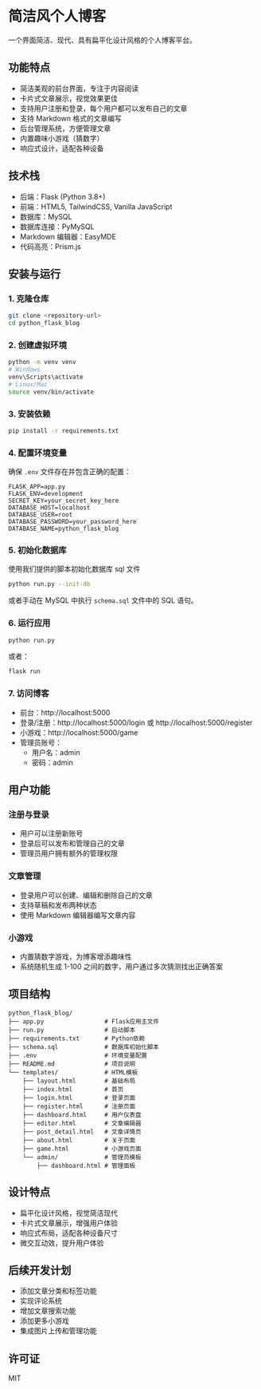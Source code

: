 # 简洁风个人博客

一个界面简洁、现代、具有扁平化设计风格的个人博客平台。

## 功能特点

- 简洁美观的前台界面，专注于内容阅读
- 卡片式文章展示，视觉效果更佳
- 支持用户注册和登录，每个用户都可以发布自己的文章
- 支持 Markdown 格式的文章编写
- 后台管理系统，方便管理文章
- 内置趣味小游戏（猜数字）
- 响应式设计，适配各种设备

## 技术栈

- 后端：Flask (Python 3.8+)
- 前端：HTML5, TailwindCSS, Vanilla JavaScript
- 数据库：MySQL
- 数据库连接：PyMySQL
- Markdown 编辑器：EasyMDE
- 代码高亮：Prism.js

## 安装与运行

### 1. 克隆仓库

```bash
git clone <repository-url>
cd python_flask_blog
```

### 2. 创建虚拟环境

```bash
python -m venv venv
# Windows
venv\Scripts\activate
# Linux/Mac
source venv/bin/activate
```

### 3. 安装依赖

```bash
pip install -r requirements.txt
```

### 4. 配置环境变量

确保 `.env` 文件存在并包含正确的配置：

```
FLASK_APP=app.py
FLASK_ENV=development
SECRET_KEY=your_secret_key_here
DATABASE_HOST=localhost
DATABASE_USER=root
DATABASE_PASSWORD=your_password_here
DATABASE_NAME=python_flask_blog
```

### 5. 初始化数据库

使用我们提供的脚本初始化数据库 sql 文件

```bash
python run.py --init-db
```

或者手动在 MySQL 中执行 `schema.sql` 文件中的 SQL 语句。

### 6. 运行应用

```bash
python run.py
```

或者：

```bash
flask run
```

### 7. 访问博客

- 前台：http://localhost:5000
- 登录/注册：http://localhost:5000/login 或 http://localhost:5000/register
- 小游戏：http://localhost:5000/game
- 管理员账号：
  - 用户名：admin
  - 密码：admin

## 用户功能

### 注册与登录

- 用户可以注册新账号
- 登录后可以发布和管理自己的文章
- 管理员用户拥有额外的管理权限

### 文章管理

- 登录用户可以创建、编辑和删除自己的文章
- 支持草稿和发布两种状态
- 使用 Markdown 编辑器编写文章内容

### 小游戏

- 内置猜数字游戏，为博客增添趣味性
- 系统随机生成 1-100 之间的数字，用户通过多次猜测找出正确答案

## 项目结构

```
python_flask_blog/
├── app.py                 # Flask应用主文件
├── run.py                 # 启动脚本
├── requirements.txt       # Python依赖
├── schema.sql             # 数据库初始化脚本
├── .env                   # 环境变量配置
├── README.md              # 项目说明
└── templates/             # HTML模板
    ├── layout.html        # 基础布局
    ├── index.html         # 首页
    ├── login.html         # 登录页面
    ├── register.html      # 注册页面
    ├── dashboard.html     # 用户仪表盘
    ├── editor.html        # 文章编辑器
    ├── post_detail.html   # 文章详情页
    ├── about.html         # 关于页面
    ├── game.html          # 小游戏页面
    └── admin/             # 管理员模板
        ├── dashboard.html # 管理面板
```

## 设计特点

- 扁平化设计风格，视觉简洁现代
- 卡片式文章展示，增强用户体验
- 响应式布局，适配各种设备尺寸
- 微交互动效，提升用户体验

## 后续开发计划

- 添加文章分类和标签功能
- 实现评论系统
- 增加文章搜索功能
- 添加更多小游戏
- 集成图片上传和管理功能

## 许可证

MIT
